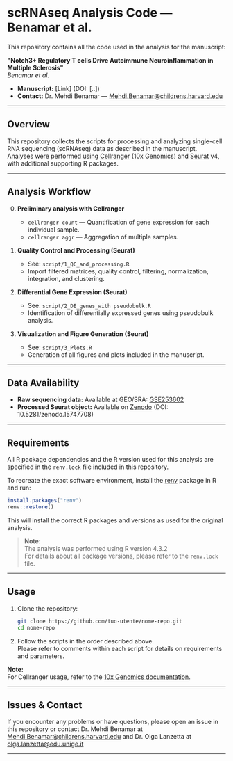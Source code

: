 # scRNAseq Analysis Code — Benamar et al.

This repository contains all the code used in the analysis for the manuscript:

**"Notch3+ Regulatory T cells Drive Autoimmune Neuroinflammation in Multiple Sclerosis"**  
_Benamar et al._

- **Manuscript:** [Link] (DOI: [..])
- **Contact:** Dr. Mehdi Benamar — Mehdi.Benamar@childrens.harvard.edu

---

## Overview

This repository collects the scripts for processing and analyzing single-cell RNA sequencing (scRNAseq) data as described in the manuscript.  
Analyses were performed using [Cellranger](https://www.10xgenomics.com/support/software/cell-ranger/latest) (10x Genomics) and [Seurat](https://satijalab.org/seurat/) v4, with additional supporting R packages.

---

## Analysis Workflow

0. **Preliminary analysis with Cellranger**
    - `cellranger count` — Quantification of gene expression for each individual sample.
    - `cellranger aggr` — Aggregation of multiple samples.

1. **Quality Control and Processing (Seurat)**
    - See: `script/1_QC_and_processing.R`
    - Import filtered matrices, quality control, filtering, normalization, integration, and clustering.

2. **Differential Gene Expression (Seurat)**
    - See: `script/2_DE_genes_with pseudobulk.R`
    - Identification of differentially expressed genes using pseudobulk analysis.

3. **Visualization and Figure Generation (Seurat)**
    - See: `script/3_Plots.R`
    - Generation of all figures and plots included in the manuscript.


---

## Data Availability

- **Raw sequencing data:** Available at GEO/SRA: [GSE253602](https://www.ncbi.nlm.nih.gov/geo/query/acc.cgi?acc=GSE253602)
- **Processed Seurat object:** Available on [Zenodo](https://doi.org/10.5281/zenodo.15747708) (DOI: 10.5281/zenodo.15747708)

---

## Requirements

All R package dependencies and the R version used for this analysis are specified in the `renv.lock` file included in this repository.

To recreate the exact software environment, install the [renv](https://rstudio.github.io/renv/) package in R and run:

```r
install.packages("renv")
renv::restore()
```

This will install the correct R packages and versions as used for the original analysis.

> **Note:**  
> The analysis was performed using R version 4.3.2  
> For details about all package versions, please refer to the `renv.lock` file.

---

## Usage

1. Clone the repository:
    ```bash
    git clone https://github.com/tuo-utente/nome-repo.git
    cd nome-repo
    ```

2. Follow the scripts in the order described above.  
   Please refer to comments within each script for details on requirements and parameters.

**Note:**  
For Cellranger usage, refer to the [10x Genomics documentation](https://www.10xgenomics.com/support/software/cell-ranger/latest).

---

## Issues & Contact

If you encounter any problems or have questions, please open an issue in this repository or contact Dr. Mehdi Benamar at [Mehdi.Benamar@childrens.harvard.edu](mailto:Mehdi.Benamar@childrens.harvard.edu) and Dr. Olga Lanzetta at [olga.lanzetta@edu.unige.it](mailto:olga.lanzetta@edu.unige.it)

---

